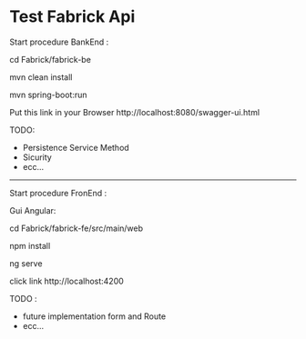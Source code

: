 # Test Fabrick Api

Start procedure BankEnd :

cd Fabrick/fabrick-be

mvn clean install

mvn spring-boot:run


Put this link in your Browser
http://localhost:8080/swagger-ui.html

TODO:

- Persistence Service Method
- Sicurity
- ecc...
---------------------------------------

Start procedure FronEnd :

Gui Angular:

cd Fabrick/fabrick-fe/src/main/web

npm install

ng serve

click link http://localhost:4200 

TODO :

- future implementation form and Route
- ecc...
